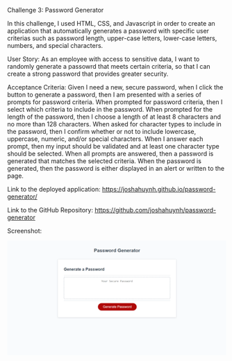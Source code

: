 Challenge 3: Password Generator

In this challenge, I used HTML, CSS, and Javascript in order to create an application that automatically generates a password with specific user criterias such as password length, upper-case letters, lower-case letters, numbers, and special characters.

User Story: As an employee with access to sensitive data, I want to randomly generate a passowrd that meets certain criteria, so that I can create a strong password that provides greater security.

Acceptance Criteria: Given I need a new, secure password, when I click the button to generate a password, then I am presented with a series of prompts for password criteria. When prompted for password criteria, then I select which criteria to include in the password. When prompted for the length of the password, then I choose a length of at least 8 characters and no more than 128 characters. When asked for character types to include in the password, then I confirm whether or not to include lowercase, uppercase, numeric, and/or special characters.
When I answer each prompt, then my input should be validated and at least one character type should be selected. When all prompts are answered, then a password is generated that matches the selected criteria. When the password is generated, then the password is either displayed in an alert or written to the page.

Link to the deployed application: https://joshahuynh.github.io/password-generator/

Link to the GitHub Repository: https://github.com/joshahuynh/password-generator

Screenshot:

![](assets/images/password-generator-ss.PNG)

